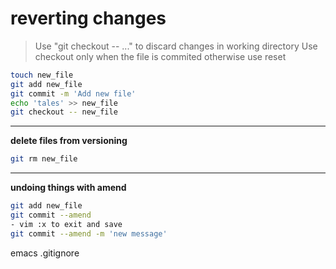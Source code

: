 reverting changes
=================

<blockquote>
Use "git checkout -- <file>..." to discard changes in working directory
Use checkout only when the file is commited otherwise use reset
</blockquote>


```bash
touch new_file
git add new_file
git commit -m 'Add new file'
echo 'tales' >> new_file
git checkout -- new_file
```

---- 
**delete files from versioning**

```bash
git rm new_file
```
----

**undoing things with amend**
```bash
git add new_file
git commit --amend
- vim :x to exit and save
git commit --amend -m 'new message'
```

emacs .gitignore
